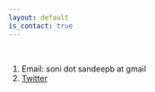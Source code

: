 ```yaml
---
layout: default
is_contact: true
---
```


<br>

1. Email: soni dot sandeepb at gmail
2. [Twitter](https://twitter.com/soni_sandeep)

<br>
